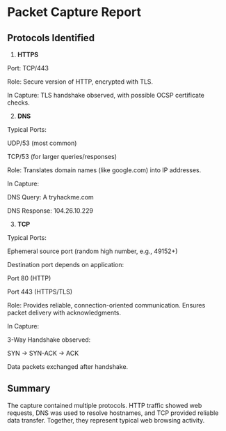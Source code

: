 # Packet Capture Report

## Protocols Identified

1. **HTTPS**

Port: TCP/443

Role: Secure version of HTTP, encrypted with TLS.

In Capture: TLS handshake observed, with possible OCSP certificate checks.

2. **DNS**
   
Typical Ports:

UDP/53 (most common)

TCP/53 (for larger queries/responses)

Role: Translates domain names (like google.com) into IP addresses.

In Capture:

DNS Query: A tryhackme.com

DNS Response: 104.26.10.229

3. **TCP**

Typical Ports:

Ephemeral source port (random high number, e.g., 49152+)

Destination port depends on application:

Port 80 (HTTP)

Port 443 (HTTPS/TLS)

Role: Provides reliable, connection-oriented communication. Ensures packet delivery with acknowledgments.

In Capture:

3-Way Handshake observed:

SYN → SYN-ACK → ACK

Data packets exchanged after handshake.

## Summary
The capture contained multiple protocols. HTTP traffic showed web requests, DNS was used to resolve hostnames, and TCP provided reliable data transfer. Together, they represent typical web browsing activity.
